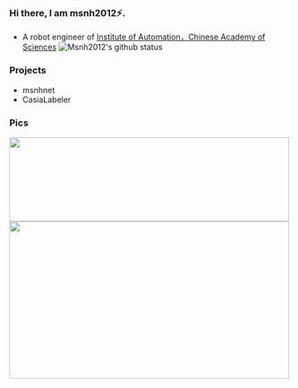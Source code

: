 ### Hi there, I am msnh2012⚡.
- A robot engineer of [Institute of Automation，Chinese Academy of Sciences](http://www.ia.cas.cn/)
![Msnh2012's github status](https://github-readme-stats.vercel.app/api?username=msnh2012&show_icons=true&count_private=true&hide=prs&theme=default_repocard)

### Projects
- msnhnet
- CasiaLabeler

### Pics

<img src="https://github.com/msnh2012/Msnhnet/blob/master/readme_imgs/banner.jpg" width = "500" height = "150" div align=left /> 
<br/>
<img src="https://github.com/msnh2012/CasiaLabeler/blob/master/img/rect_with_angle.png"  width = "500" height = "281" div align=left>
